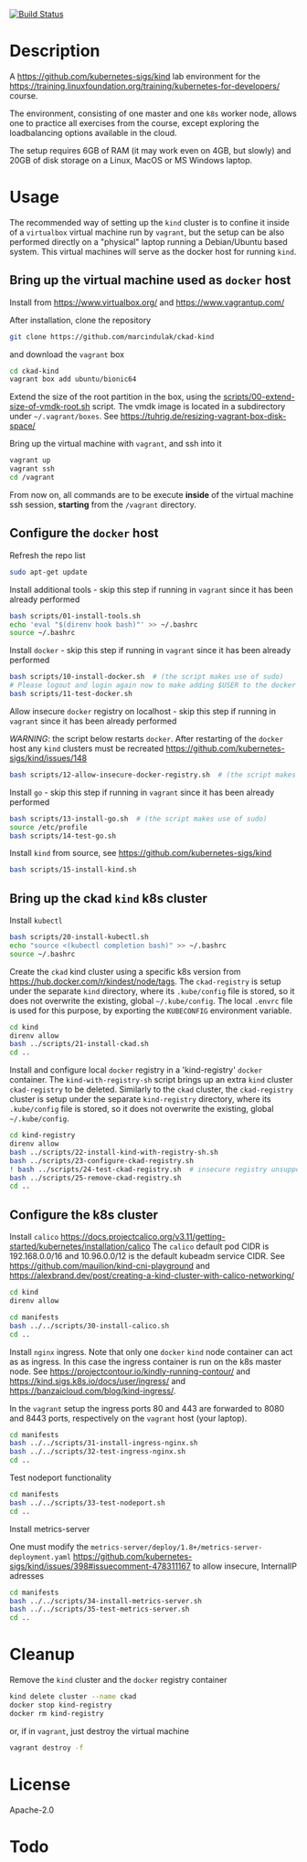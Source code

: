 [![Build Status](https://travis-ci.org/marcindulak/ckad-kind.svg?branch=master)](https://travis-ci.org/marcindulak/ckad-kind)

# Description

A https://github.com/kubernetes-sigs/kind lab environment for the https://training.linuxfoundation.org/training/kubernetes-for-developers/ course.

The environment, consisting of one master and one `k8s` worker node,
allows one to practice all exercises from the course,
except exploring the loadbalancing options available in the cloud.

The setup requires 6GB of RAM (it may work even on 4GB, but slowly) and
20GB of disk storage on a Linux, MacOS or MS Windows laptop.


# Usage

The recommended way of setting up the `kind` cluster is to confine it inside
of a `virtualbox` virtual machine run by `vagrant`, but the setup can be also performed
directly on a "physical" laptop running a Debian/Ubuntu based system.
This virtual machines will serve as the docker host for running `kind`.


## Bring up the virtual machine used as `docker` host

Install from https://www.virtualbox.org/ and https://www.vagrantup.com/

After installation, clone the repository

```sh
git clone https://github.com/marcindulak/ckad-kind
```

and download the `vagrant` box

```sh
cd ckad-kind
vagrant box add ubuntu/bionic64
```

Extend the size of the root partition in the box, using the [scripts/00-extend-size-of-vmdk-root.sh](scripts/00-extend-size-of-vmdk-root.sh) script.
The vmdk image is located in a subdirectory under `~/.vagrant/boxes`. See https://tuhrig.de/resizing-vagrant-box-disk-space/

Bring up the virtual machine with `vagrant`, and ssh into it

```sh
vagrant up
vagrant ssh
cd /vagrant
```

From now on, all commands are to be execute **inside** of the virtual machine ssh session,
**starting** from the `/vagrant` directory.


## Configure the `docker` host


Refresh the repo list

```sh
sudo apt-get update
```

Install additional tools - skip this step if running in `vagrant` since it has been already performed

```sh
bash scripts/01-install-tools.sh
echo 'eval "$(direnv hook bash)"' >> ~/.bashrc
source ~/.bashrc
```

Install `docker` - skip this step if running in `vagrant` since it has been already performed

```sh
bash scripts/10-install-docker.sh  # (the script makes use of sudo)
# Please logout and login again now to make adding $USER to the docker group effective
bash scripts/11-test-docker.sh
```

Allow insecure `docker` registry on localhost - skip this step if running in `vagrant` since it has been already performed

*WARNING*: the script below restarts `docker`.
After restarting of the `docker` host any `kind` clusters must be recreated
https://github.com/kubernetes-sigs/kind/issues/148


```sh
bash scripts/12-allow-insecure-docker-registry.sh  # (the script makes use of sudo)
```

Install `go` - skip this step if running in `vagrant` since it has been already performed

```sh
bash scripts/13-install-go.sh  # (the script makes use of sudo)
source /etc/profile
bash scripts/14-test-go.sh
```

Install `kind` from source, see https://github.com/kubernetes-sigs/kind

```sh
bash scripts/15-install-kind.sh
```


## Bring up the ckad `kind` k8s cluster

Install `kubectl`

```sh
bash scripts/20-install-kubectl.sh
echo "source <(kubectl completion bash)" >> ~/.bashrc
source ~/.bashrc
```

Create the `ckad` kind cluster using a specific k8s version from https://hub.docker.com/r/kindest/node/tags.
The `ckad-registry` is setup under the separate `kind` directory,
where its `.kube/config` file is stored, so it does not overwrite the existing, global `~/.kube/config`.
The local `.envrc` file is used for this purpose, by exporting the `KUBECONFIG` environment variable.

```sh
cd kind
direnv allow
bash ../scripts/21-install-ckad.sh
cd ..
```

Install and configure local `docker` registry in a 'kind-registry' `docker` container.
The `kind-with-registry-sh` script brings up an extra `kind` cluster `ckad-registry` to be deleted.
Similarly to the `ckad` cluster, the `ckad-registry` cluster is setup under the separate `kind-registry` directory,
where its `.kube/config` file is stored, so it does not overwrite the existing, global `~/.kube/config`.

```sh
cd kind-registry
direnv allow
bash ../scripts/22-install-kind-with-registry-sh.sh
bash ../scripts/23-configure-ckad-registry.sh
! bash ../scripts/24-test-ckad-registry.sh  # insecure registry unsupported yet https://github.com/containerd/cri/issues/1367
bash ../scripts/25-remove-ckad-registry.sh
cd ..
```

## Configure the k8s cluster

Install `calico` https://docs.projectcalico.org/v3.11/getting-started/kubernetes/installation/calico
The `calico` default pod CIDR is 192.168.0.0/16 and 10.96.0.0/12 is the default kubeadm service CIDR.
See https://github.com/mauilion/kind-cni-playground and
https://alexbrand.dev/post/creating-a-kind-cluster-with-calico-networking/

```sh
cd kind
direnv allow
```

```sh
cd manifests
bash ../../scripts/30-install-calico.sh
cd ..
```

Install `nginx` ingress. Note that only one `docker` `kind` node container can act as as ingress.
In this case the ingress container is run on the k8s master node.
See  https://projectcontour.io/kindly-running-contour/ and
https://kind.sigs.k8s.io/docs/user/ingress/ and https://banzaicloud.com/blog/kind-ingress/.

In the `vagrant` setup the ingress ports 80 and 443 are forwarded to
8080 and 8443 ports, respectively on the `vagrant` host (your laptop).

```sh
cd manifests
bash ../../scripts/31-install-ingress-nginx.sh
bash ../../scripts/32-test-ingress-nginx.sh
cd ..
```

Test nodeport functionality

```sh
cd manifests
bash ../../scripts/33-test-nodeport.sh
cd ..
```

Install metrics-server

One must modify the `metrics-server/deploy/1.8+/metrics-server-deployment.yaml`
https://github.com/kubernetes-sigs/kind/issues/398#issuecomment-478311167
to allow insecure, InternalIP adresses


```sh
cd manifests
bash ../../scripts/34-install-metrics-server.sh
bash ../../scripts/35-test-metrics-server.sh
cd ..
```


# Cleanup

Remove the `kind` cluster and the `docker` registry container

```sh
kind delete cluster --name ckad
docker stop kind-registry
docker rm kind-registry
```

or, if in `vagrant`, just destroy the virtual machine

```sh
vagrant destroy -f
```


# License

Apache-2.0


# Todo
